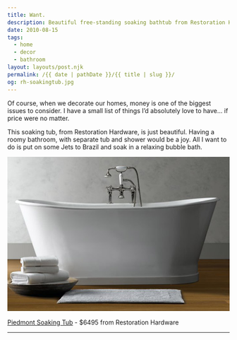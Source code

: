 ```yaml
---
title: Want.
description: Beautiful free-standing soaking bathtub from Restoration Hardware.
date: 2010-08-15
tags: 
  - home
  - decor
  - bathroom
layout: layouts/post.njk
permalink: /{{ date | pathDate }}/{{ title | slug }}/
og: rh-soakingtub.jpg
---
```


Of course, when we decorate our homes, money is one of the biggest issues to consider. I have a small list of things I’d absolutely love to have... if price were no matter.

This soaking tub, from Restoration Hardware, is just beautiful. Having a roomy bathroom, with separate tub and shower would be a joy. All I want to do is put on some Jets to Brazil and soak in a relaxing bubble bath.

![free-standing soaking bathtub](/img/rh-soakingtub.jpg)

[Piedmont Soaking Tub](http://www.restorationhardware.com/rh/catalog/product/product.jsp?productId=prod30125&navAction=jump&navCount=10) - $6495 from Restoration Hardware

---

